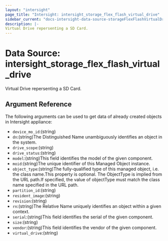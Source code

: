 ```yaml
---
layout: "intersight"
page_title: "Intersight: intersight_storage_flex_flash_virtual_drive"
sidebar_current: "docs-intersight-data-source-storageFlexFlashVirtualDrive"
description: |-
Virtual Drive repersenting a SD Card.
---
```


# Data Source: intersight_storage_flex_flash_virtual_drive
Virtual Drive repersenting a SD Card.
## Argument Reference
The following arguments can be used to get data of already created objects in Intersight appliance:
* `device_mo_id`:(string)
* `dn`:(string)The Distinguished Name unambiguously identifies an object in the system.
* `drive_scope`:(string)
* `drive_status`:(string)
* `model`:(string)This field identifies the model of the given component.
* `moid`:(string)The unique identifier of this Managed Object instance.
* `object_type`:(string)The fully-qualified type of this managed object, i.e. the class name.This property is optional. The ObjectType is implied from the URL path.If specified, the value of objectType must match the class name specified in the URL path.
* `partition_id`:(string)
* `resident_image`:(string)
* `revision`:(string)
* `rn`:(string)The Relative Name uniquely identifies an object within a given context.
* `serial`:(string)This field identifies the serial of the given component.
* `size`:(string)
* `vendor`:(string)This field identifies the vendor of the given component.
* `virtual_drive`:(string)
